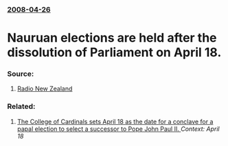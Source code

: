 ### [2008-04-26](/news/2008/04/26/index.md)

#  Nauruan elections are held after the dissolution of Parliament on April 18. 




### Source:

1. [Radio New Zealand](http://www.rnzi.com/pages/news.php?op=read&id=39386)

### Related:

1. [ The College of Cardinals sets April 18 as the date for a conclave for a papal election to select a successor to Pope John Paul II. ](/news/2005/04/6/the-college-of-cardinals-sets-april-18-as-the-date-for-a-conclave-for-a-papal-election-to-select-a-successor-to-pope-john-paul-ii.md) _Context: April 18_
